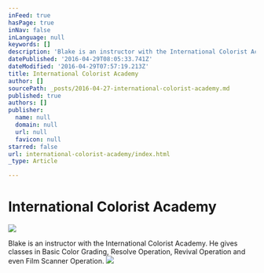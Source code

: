 ```yaml
---
inFeed: true
hasPage: true
inNav: false
inLanguage: null
keywords: []
description: 'Blake is an instructor with the International Colorist Academy. He gives classes in Basic Color Grading, Resolve Operation, Revival Operation and even Film Scanner Operation. '
datePublished: '2016-04-29T08:05:33.741Z'
dateModified: '2016-04-29T07:57:19.213Z'
title: International Colorist Academy
author: []
sourcePath: _posts/2016-04-27-international-colorist-academy.md
published: true
authors: []
publisher:
  name: null
  domain: null
  url: null
  favicon: null
starred: false
url: international-colorist-academy/index.html
_type: Article

---
```

# International Colorist Academy
![](https://the-grid-user-content.s3-us-west-2.amazonaws.com/d16d746a-128c-4996-b942-483aa851c0d3.jpg)

Blake is an instructor with the International Colorist Academy. He gives classes in Basic Color Grading, Resolve Operation, Revival Operation and even Film Scanner Operation. ![](https://the-grid-user-content.s3-us-west-2.amazonaws.com/727190a1-8311-4ebf-b01e-f03afe0901c9.jpg)